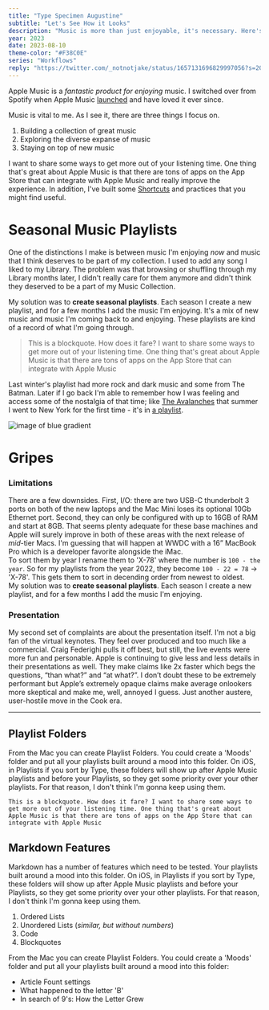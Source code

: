 ```yaml
---
title: "Type Specimen Augustine"
subtitle: "Let's See How it Looks"
description: "Music is more than just enjoyable, it's necessary. Here's how I leverage Apple Music and other apps and services to get the most out of my listening time."
year: 2023
date: 2023-08-10
theme-color: "#F38C0E"
series: "Workflows"
reply: "https://twitter.com/_notnotjake/status/1657131696829997056?s=20"
---
```

Apple Music is a *fantastic product for enjoying* music.
I switched over from Spotify when Apple Music [launched]() and have loved it ever since.

Music is vital to me. As I see it, there are three things I focus on.
1. Building a collection of great music
2. Exploring the diverse expanse of music
3. Staying on top of new music

I want to share some ways to get more out of your listening time. One thing that's great about Apple Music is that there are tons of apps on the App Store that can integrate with Apple Music and really improve the experience. In addition, I've built some [Shortcuts]() and practices that you might find useful.

# Seasonal Music Playlists
One of the distinctions I make is between music I'm enjoying _now_ and music that I think deserves to be part of my collection. I used to add any song I liked to my Library. The problem was that browsing or shuffling through my Library months later, I didn't really care for them anymore and didn't think they deserved to be a part of my Music Collection.

My solution was to **create seasonal playlists**. Each season I create a new playlist, and for a few months I add the music I'm enjoying. It's a mix of new music and music I'm coming back to and enjoying. These playlists are kind of a record of what I'm going through.

> This is a blockquote. How does it fare? I want to share some ways to get more out of your listening time. One thing that's great about Apple Music is that there are tons of apps on the App Store that can integrate with Apple Music

Last winter's playlist had more rock and dark music and some from The Batman. Later if I go back I'm able to remember how I was feeling and access some of the nostalgia of that time; like [The Avalanches]() that summer I went to New York for the first time - it's in [a playlist]().

![image of blue gradient](https://large-assets.notnotjake.com/images/blue-summer-gradient.jpg)

# Gripes

### Limitations

There are a few downsides. First, I/O: there are two USB-C thunderbolt 3 ports on both of the new laptops and the Mac Mini loses its optional 10Gb Ethernet port. Second, they can only be configured with up to 16GB of RAM and start at 8GB. That seems plenty adequate for these base machines and Apple will surely improve in both of these areas with the next release of _mid_-tier Macs. I'm guessing that will happen at WWDC with a 16” MacBook Pro which is a developer favorite alongside the iMac.
</br>To sort them by year I rename them to 'X-78' where the number is `100 - the year`. So for my playlists from the year 2022, they become `100 - 22 = 78` → 'X-78'. This gets them to sort in decending order from newest to oldest.
</br>My solution was to **create seasonal playlists**. Each season I create a new playlist, and for a few months I add the music I'm enjoying.

### Presentation

My second set of complaints are about the presentation itself. I'm not a big fan of the virtual keynotes. They feel over produced and too much like a commercial. Craig Federighi pulls it off best, but still, the live events were more fun and personable. Apple is continuing to give less and less details in their presentations as well. They make claims like 2x faster which begs the questions, “than what?” and “at what?”. I don’t doubt these to be extremely performant but Apple’s extremely opaque claims make average onlookers more skeptical and make me, well, annoyed I guess. Just another austere, user-hostile move in the Cook era.

---

## Playlist Folders
From the Mac you can create Playlist Folders. You could create a 'Moods' folder and put all your playlists built around a mood into this folder. On iOS, in Playlists if you sort by Type, these folders will show up after Apple Music playlists and before your Playlists, so they get some priority over your other playlists. For that reason, I don't think I'm gonna keep using them. 

```
This is a blockquote. How does it fare? I want to share some ways to get more out of your listening time. One thing that's great about Apple Music is that there are tons of apps on the App Store that can integrate with Apple Music
```

## Markdown Features
Markdown has a number of features which need to be tested. Your playlists built around a mood into this folder. On iOS, in Playlists if you sort by Type, these folders will show up after Apple Music playlists and before your Playlists, so they get some priority over your other playlists. For that reason, I don't think I'm gonna keep using them.

1. Ordered Lists
2. Unordered Lists (*similar, but without numbers*)
3. Code
4. Blockquotes

From the Mac you can create Playlist Folders. You could create a 'Moods' folder and put all your playlists built around a mood into this folder:

- Article Fount settings
- What happened to the letter 'B'
- In search of 9's: How the Letter Grew